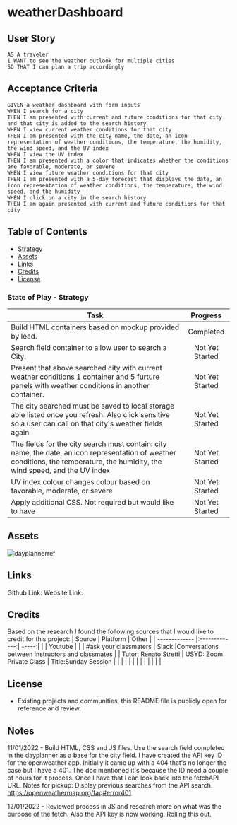 # weatherDashboard

## User Story

```
AS A traveler
I WANT to see the weather outlook for multiple cities
SO THAT I can plan a trip accordingly
```

## Acceptance Criteria

```
GIVEN a weather dashboard with form inputs
WHEN I search for a city
THEN I am presented with current and future conditions for that city and that city is added to the search history
WHEN I view current weather conditions for that city
THEN I am presented with the city name, the date, an icon representation of weather conditions, the temperature, the humidity, the wind speed, and the UV index
WHEN I view the UV index
THEN I am presented with a color that indicates whether the conditions are favorable, moderate, or severe
WHEN I view future weather conditions for that city
THEN I am presented with a 5-day forecast that displays the date, an icon representation of weather conditions, the temperature, the wind speed, and the humidity
WHEN I click on a city in the search history
THEN I am again presented with current and future conditions for that city
```


## Table of Contents
- [Strategy](#strategy)
- [Assets](#assets)
- [Links](#links)
- [Credits](#credits)
- [License](#license)


### State of Play - Strategy

| Task       | Progress      | 
| ------------- |:-------------:| 
| Build HTML containers based on mockup provided by lead. | Completed | 
| Search field container to allow user to search a City. | Not Yet Started | 
| Present that above searched city with current weather conditions 1 container and 5 furture panels with weather conditions in another container. | Not Yet Started | 
| The city searched must be saved to local storage able listed once you refresh. Also click sensitive so a user can call on that city's weather fields again | Not Yet Started | 
| The fields for the city search must contain: city name, the date, an icon representation of weather conditions, the temperature, the humidity, the wind speed, and the UV index | Not Yet Started | 
| UV index colour changes colour based on favorable, moderate, or severe | Not Yet Started | 
| Apply additional CSS. Not required but would like to have | Not Yet Started | 


## Assets
![dayplannerref](./assets/Images/workDayScheduler.gif)

## Links
Github Link:
Website Link:

## Credits

Based on the research I found the following sources that I would like to credit for this project: 
| Source        | Platform      | Other  |
| ------------- |:-------------:| -----:|
|   | Youtube      |  | 
| #ask your classmaters | Slack      |Conversations between instructors and classmates |
| Tutor: Renato Stretti | USYD: Zoom Private Class    | Title:Sunday Session  |
|   |     | |
|   |     | |
|   |     | |

## License
- Existing projects and communities, this README file is publicly open for reference and review. 


## Notes
11/01/2022 - Build HTML, CSS and JS files. Use the search field completed in the dayplanner as a base for the city field.  I have created the API key ID for the openweather app. Initially it came up with a 404 that's no longer the case but I have a 401. The doc mentioned it's because the ID need a couple of hours for it process. Once I have that I can look back into the fetchAPI URL.
Notes for pickup: Display previous searches from the API search. https://openweathermap.org/faq#error401 

12/01/2022 - Reviewed process in JS and research more on what was the purpose of the fetch. Also the API key is now working. Rolling this out.

